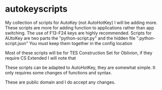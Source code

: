 # autokeyscripts
My collection of scripts for AutoKey (not AutoHotKey)
I will be adding more. These scripts are more for adding function to applications rather than app switching. The use of F13-F24
keys are highly recommended. Scripts for AUtoKey are two parts the "python-script.py" and the hidden file ".python-script.json"
You must keep them together in the config location

Most of these scripts will be for TES Construction Set for Oblivion, if they require CS Extended I will note that

These scripts can be adapted to AutoHotKey, they are somewhat simple. It only requires some changes of functions and syntax.

These are public domain and I do accept any changes.
